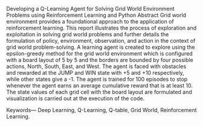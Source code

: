 Developing a Q-Learning Agent for Solving Grid World Environment Problems using Reinforcement Learning and Python
Abstract
Grid world environment provides a foundational approach to the application of reinforcement learning. This report illustrates the process of exploration and exploitation in solving grid world problems and further details the formulation of policy, environment, observation, and action in the context of grid world problem-solving. A learning agent is created to explore using the epsilon-greedy method for the grid world environment which is configured with a board layout of 5 by 5 and the borders are bounded by four possible actions, North, South, East, and West. The agent is faced with obstacles and rewarded at the JUMP and WIN state with +5 and +10 respectively, while other states give a -1. The agent is trained for 100 episodes to stop whenever the agent earns an average cumulative reward that is at least 10. The state values of each grid cell with the board layout are formulated and visualization is carried out at the execution of the code.

Keywords— Deep Learning, Q-Learning, Q-table, Grid World, Reinforcement Learning.
